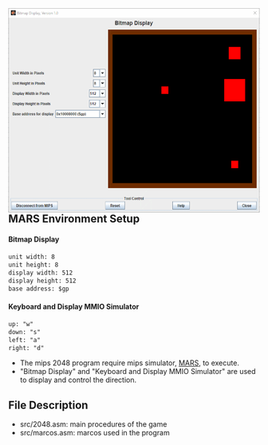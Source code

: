 
<img align="left" width="540" height="410" src="https://github.com/YuYen/mips_2048/blob/assets/gaming_animation.gif">

## MARS Environment Setup 

#### Bitmap Display

	unit width: 8
	unit height: 8
	display width: 512 
	display height: 512
	base address: $gp

#### Keyboard and Display MMIO Simulator

	up: "w"
	down: "s"
	left: "a"
	right: "d"

- The mips 2048 program require mips simulator, [MARS](http://courses.missouristate.edu/KenVollmar/mars/), to execute.
- "Bitmap Display" and "Keyboard and Display MMIO Simulator" are used to display and control the direction.

## File Description 

- src/2048.asm: main procedures of the game
- src/marcos.asm: marcos used in the program

